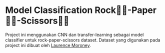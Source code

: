 # Model Classification Rock✊🏼-Paper✋🏼-Scissors✌🏼

Project ini menggunakan CNN dan transfer-learning sebagai model classifier untuk rock-paper-scissors dataset. 
Dataset yang digunakan pada project ini dibuat oleh [Laurence Moroney](https://laurencemoroney.com/datasets.html).